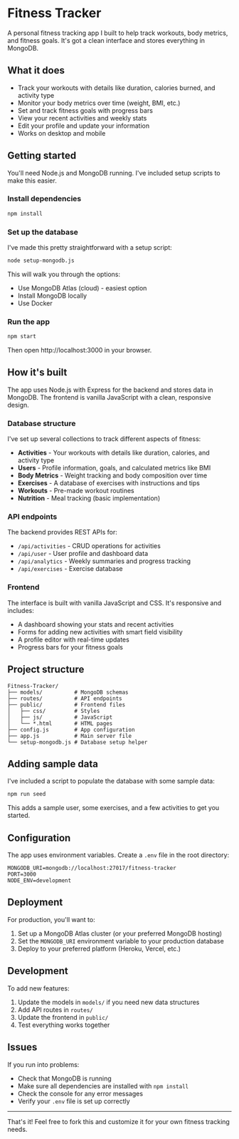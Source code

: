 # Fitness Tracker

A personal fitness tracking app I built to help track workouts, body metrics, and fitness goals. It's got a clean interface and stores everything in MongoDB.

## What it does

- Track your workouts with details like duration, calories burned, and activity type
- Monitor your body metrics over time (weight, BMI, etc.)
- Set and track fitness goals with progress bars
- View your recent activities and weekly stats
- Edit your profile and update your information
- Works on desktop and mobile

## Getting started

You'll need Node.js and MongoDB running. I've included setup scripts to make this easier.

### Install dependencies
```bash
npm install
```

### Set up the database

I've made this pretty straightforward with a setup script:

```bash
node setup-mongodb.js
```

This will walk you through the options:
- Use MongoDB Atlas (cloud) - easiest option
- Install MongoDB locally 
- Use Docker

### Run the app
```bash
npm start
```

Then open http://localhost:3000 in your browser.

## How it's built

The app uses Node.js with Express for the backend and stores data in MongoDB. The frontend is vanilla JavaScript with a clean, responsive design.

### Database structure

I've set up several collections to track different aspects of fitness:

- **Activities** - Your workouts with details like duration, calories, and activity type
- **Users** - Profile information, goals, and calculated metrics like BMI
- **Body Metrics** - Weight tracking and body composition over time
- **Exercises** - A database of exercises with instructions and tips
- **Workouts** - Pre-made workout routines
- **Nutrition** - Meal tracking (basic implementation)

### API endpoints

The backend provides REST APIs for:
- `/api/activities` - CRUD operations for activities
- `/api/user` - User profile and dashboard data
- `/api/analytics` - Weekly summaries and progress tracking
- `/api/exercises` - Exercise database

### Frontend

The interface is built with vanilla JavaScript and CSS. It's responsive and includes:
- A dashboard showing your stats and recent activities
- Forms for adding new activities with smart field visibility
- A profile editor with real-time updates
- Progress bars for your fitness goals

## Project structure

```
Fitness-Tracker/
├── models/          # MongoDB schemas
├── routes/          # API endpoints
├── public/          # Frontend files
│   ├── css/         # Styles
│   ├── js/          # JavaScript
│   └── *.html       # HTML pages
├── config.js        # App configuration
├── app.js           # Main server file
└── setup-mongodb.js # Database setup helper
```

## Adding sample data

I've included a script to populate the database with some sample data:

```bash
npm run seed
```

This adds a sample user, some exercises, and a few activities to get you started.

## Configuration

The app uses environment variables. Create a `.env` file in the root directory:

```env
MONGODB_URI=mongodb://localhost:27017/fitness-tracker
PORT=3000
NODE_ENV=development
```

## Deployment

For production, you'll want to:
1. Set up a MongoDB Atlas cluster (or your preferred MongoDB hosting)
2. Set the `MONGODB_URI` environment variable to your production database
3. Deploy to your preferred platform (Heroku, Vercel, etc.)

## Development

To add new features:
1. Update the models in `models/` if you need new data structures
2. Add API routes in `routes/`
3. Update the frontend in `public/`
4. Test everything works together

## Issues

If you run into problems:
- Check that MongoDB is running
- Make sure all dependencies are installed with `npm install`
- Check the console for any error messages
- Verify your `.env` file is set up correctly

---

That's it! Feel free to fork this and customize it for your own fitness tracking needs.